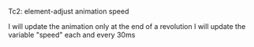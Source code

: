 Tc2: element-adjust animation speed

I will update the animation only at the end of a revolution
I will update the variable "speed" each and every 30ms



